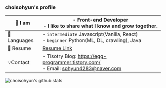 ### choisohyun's profile

| 👀 I am      | - **Front-end Developer**<br>- I like to share what I know and grow together.              |
| ------------ | ------------------------------------------------------------------------------------------ |
| 📙 Languages | - `intermediate` Javascript(Vanilla, React)<br>- `beginner` Python(ML, DL, crawling), Java |
| 🌈 Resume    | [Resume Link](https://github.com/choisohyun/choisohyun/blob/master/choisohyun_resume.pdf)  |
| 💡Contact    | - Tisotry Blog: https://egg-programmer.tistory.com/<br>- Email: sohyun4283@naver.com       |

![choisohyun's github stats](https://github-readme-stats-git-master.choisohyun.vercel.app/api?username=choisohyun&show_icons=true)

